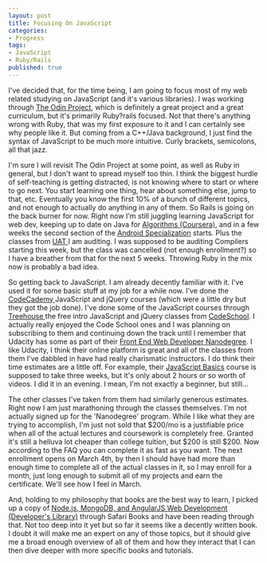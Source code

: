 ```yaml
---
layout: post
title: Focusing On JavaScript
categories:
- Progress
tags:
- JavaScript
- Ruby/Rails
published: true
---
```


I've decided that, for the time being, I am going to focus most of my web related studying on JavaScript (and it's various libraries). I was working through <a href="http://www.theodinproject.com/users/6736" target="_blank">The Odin Project</a>, which is definitely a great project and a great curriculum, but it's primarily Ruby?rails focused. Not that there's anything wrong with Ruby, that was my first exposure to it and I can certainly see why people like it. But coming from a C++/Java background, I just find the syntax of JavaScript to be much more intuitive. Curly brackets, semicolons, all that jazz.

I'm sure I will revisit The Odin Project at some point, as well as Ruby in general, but I don't want to spread myself too thin. I think the biggest hurdle of self-teaching is getting distracted, is not knowing where to start or where to go next. You start learning one thing, hear about something else, jump to that, etc. Eventually you know the first 10% of a bunch of different topics, and not enough to actually do anything in any of them. So Rails is going on the back burner for now. Right now I'm still juggling learning JavaScript for web dev, keeping up to date on Java for <a href="http://algs4.cs.princeton.edu/home/" target="_blank">Algorithms (Coursera)</a>, and in a few weeks the second section of the <a href="https://www.coursera.org/specialization/mobilecloudcomputing2/36" target="_blank">Android Specialization</a> starts. Plus the classes from <a href="http://www.uat.edu/" target="_blank">UAT </a>I am auditing. I was supposed to be auditing Compilers starting this week, but the class was cancelled (not enough enrollment?) so I have a breather from that for the next 5 weeks. Throwing Ruby in the mix now is probably a bad idea.

So getting back to JavaScript. I am already decently familiar with it. I've used it for some basic stuff at my job for a while now. I've done the <a href="http://www.codecademy.com/pyCoder84523" target="_blank">CodeCademy </a>JavaScript and jQuery courses (which were a little dry but they got the job done). I've done some of the JavaScript courses through <a href="http://teamtreehouse.com/taylorhuston" target="_blank">Treehouse </a>the free intro JavaScript and jQuery classes from <a href="https://www.codeschool.com/users/1207974" target="_blank">CodeSchool</a>. I actually really enjoyed the Code School ones and I was planning on subscribing to them and continuing down the track until I remember that Udacity has some as part of their <a href="https://www.udacity.com/course/nd001" target="_blank">Front End Web Developer Nanodegree</a>. I like Udacity, I think their online platform is great and all of the classes from them I've dabbled in have had really charismatic instructors. I do think their time estimates are a little off. For example, their <a href="https://www.udacity.com/course/ud804" target="_blank">JavaScript Basics</a> course is supposed to take three weeks, but it's only about 2 hours or so worth of videos. I did it in an evening. I mean, I'm not exactly a beginner, but still...

The other classes I've taken from them had similarly generous estimates. Right now I am just marathoning through the classes themselves. I'm not actually signed up for the 'Nanodegree' program. While I like what they are trying to accomplish, I'm just not sold that $200/mo is a justifiable price when all of the actual lectures and coursework is completely free. Granted it's still a helluva lot cheaper than college tuition, but $200 is still $200. Now according to the FAQ you can complete it as fast as you want. The next enrollment opens on March 4th, by then I should have had more than enough time to complete all of the actual classes in it, so I may enroll for a month, just long enough to submit all of my projects and earn the certificate. We'll see how I feel in March.

And, holding to my philosophy that books are the best way to learn, I picked up a copy of <a href="http://www.amazon.com/Node-js-MongoDB-AngularJS-Development-Developers/dp/0321995783#" target="_blank">Node.js, MongoDB, and AngularJS Web Development (Developer's Library)</a> through Safari Books and have been reading through that. Not too deep into it yet but so far it seems like a decently written book. I doubt it will make me an expert on any of those topics, but it should give me a broad enough overview of all of them and how they interact that I can then dive deeper with more specific books and tutorials.
